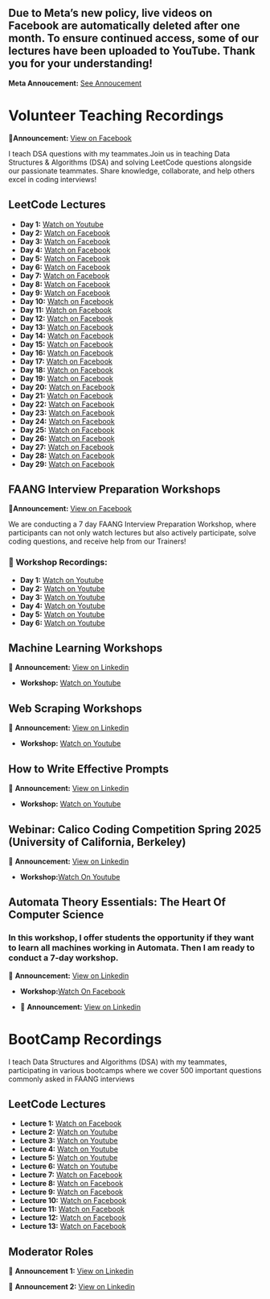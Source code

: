 ## Due to Meta’s new policy, live videos on Facebook are automatically deleted after one month. To ensure continued access, some of our lectures have been uploaded to YouTube. Thank you for your understanding! 
**Meta Annoucement:** [See Annoucement](https://about.fb.com/news/2025/02/updating-our-facebook-live-video-storage-policy/)

# Volunteer Teaching Recordings

📢**Announcement:** [View on Facebook](https://www.facebook.com/photo?fbid=1261003692697775&set=a.260463502751804) 

I teach DSA questions with my teammates.Join us in teaching Data Structures & Algorithms (DSA) and solving LeetCode questions alongside our passionate teammates. Share knowledge, collaborate, and help others excel in coding interviews!

## LeetCode Lectures  
- **Day 1:** [Watch on Youtube](https://www.youtube.com/watch?v=NYxT-BdZ0ro&t=894s)
- **Day 2:** [Watch on Facebook](https://www.facebook.com/share/v/1AD5qAqVrn/)
- **Day 3:** [Watch on Facebook](https://www.facebook.com/share/v/1ABV32pCZS/)
- **Day 4:** [Watch on Facebook](https://www.facebook.com/watch?v=2915010668677975)
- **Day 5:** [Watch on Facebook](https://www.facebook.com/share/v/1EE124ypsL/)
- **Day 6:** [Watch on Facebook](https://www.facebook.com/iCodeguru/videos/1925445681598809/)
- **Day 7:** [Watch on Facebook](https://www.facebook.com/share/v/1AFB31XnBC/)
- **Day 8:** [Watch on Facebook](https://www.facebook.com/share/v/1FwWvQxZKT/)
- **Day 9:** [Watch on Facebook](https://www.facebook.com/iCodeguru/videos/654580477469610/)
- **Day 10:** [Watch on Facebook](https://www.facebook.com/share/v/1FFcLjVqG1/)
- **Day 11:** [Watch on Facebook](https://www.facebook.com/share/v/1NfSStSTyV/)
- **Day 12:** [Watch on Facebook](https://www.facebook.com/share/v/1YY8fjYmuz/)
- **Day 13:** [Watch on Facebook](https://www.facebook.com/share/v/16mmxq81EV/)
- **Day 14:** [Watch on Facebook](https://www.facebook.com/share/v/1CQupTSxGs/)
- **Day 15:** [Watch on Facebook](https://www.facebook.com/share/v/1DZb6RcS3A/)
- **Day 16:** [Watch on Facebook](https://www.facebook.com/share/v/15m6zs2LPb/)
- **Day 17:** [Watch on Facebook](https://www.facebook.com/share/v/1GVXeDhUiY/)
- **Day 18:** [Watch on Facebook](https://www.facebook.com/share/v/1C4wNKzsTG/)
- **Day 19:** [Watch on Facebook](https://www.facebook.com/iCodeguru/videos/709694938071780/)
- **Day 20:** [Watch on Facebook](https://www.facebook.com/share/v/18w99egGhr/)
- **Day 21:** [Watch on Facebook](https://www.facebook.com/share/v/16aYz34Yyz/)
- **Day 22:** [Watch on Facebook](https://www.facebook.com/share/v/1BpwZHUsd3/)
- **Day 23:** [Watch on Facebook](https://www.facebook.com/share/v/1LpoHhKNsF/)
- **Day 24:** [Watch on Facebook](https://www.facebook.com/share/v/16cizEdeAP/)
- **Day 25:** [Watch on Facebook](https://www.facebook.com/share/v/1GSGTvxKg4/)
- **Day 26:** [Watch on Facebook](https://www.facebook.com/share/v/1EUk86B1cu/)
- **Day 27:** [Watch on Facebook](https://www.facebook.com/iCodeguru/videos/665684056224358/)
- **Day 28:** [Watch on Facebook](https://www.facebook.com/iCodeguru/videos/702460269391508/)
- **Day 29:** [Watch on Facebook](https://www.facebook.com/share/v/16ArRtScT5/)
## FAANG Interview Preparation Workshops  

📢**Announcement:** [View on Facebook](https://www.facebook.com/share/p/1AEKihwC8P/) 

We are conducting a 7 day FAANG Interview Preparation Workshop, where participants can not only watch lectures but also actively participate, solve coding questions, and receive help from our Trainers!

### 📅 Workshop Recordings: 
- **Day 1:** [Watch on Youtube](https://www.youtube.com/watch?v=rGssYmnvEH0&list=PL938EHhrSDfEbQJ11_R_iLjdYTndmY9JR)
- **Day 2:** [Watch on Youtube](https://www.youtube.com/watch?v=BD1PLcmH_Ag&list=PL938EHhrSDfEbQJ11_R_iLjdYTndmY9JR&index=2)
- **Day 3:** [Watch on Youtube](https://www.youtube.com/watch?v=-CL9Jw9sHiU&list=PL938EHhrSDfEbQJ11_R_iLjdYTndmY9JR&index=3)
- **Day 4:** [Watch on Youtube](https://www.youtube.com/watch?v=K5gGwDYehqE&list=PL938EHhrSDfEbQJ11_R_iLjdYTndmY9JR&index=4)
- **Day 5:** [Watch on Youtube](https://www.youtube.com/watch?v=D_9Dp6ZWtc8&list=PL938EHhrSDfEbQJ11_R_iLjdYTndmY9JR&index=5)
- **Day 6:** [Watch on Youtube](https://www.youtube.com/watch?v=3Ju5a2N8SxQ&list=PL938EHhrSDfEbQJ11_R_iLjdYTndmY9JR&index=6)





## Machine Learning Workshops

📢 **Announcement:** [View on Linkedin](https://www.linkedin.com/posts/icode-guru_icodeguru-techworkshops-matplotlib-activity-7303767490189217792-wPRv?utm_source=share&utm_medium=member_desktop&rcm=ACoAAEJUlyQBcHALIuWhW2d9Xb_4FsM7AiPxpRA)  
- **Workshop:** [Watch on Youtube](https://www.youtube.com/watch?v=uLpqlZdX1mo)


## Web Scraping Workshops

📢 **Announcement:** [View on Linkedin](https://www.linkedin.com/posts/muhammad-anas-744830270_icodeguru-workshops-webscraping-activity-7306315789366714369-F-Dr?utm_source=social_share_send&utm_medium=member_desktop_web&rcm=ACoAAEJUlyQBcHALIuWhW2d9Xb_4FsM7AiPxpRA)  

- **Workshop:** [Watch on Youtube](https://www.youtube.com/watch?v=P51m6LHqZls)


## How to Write Effective Prompts

📢 **Announcement:** [View on Linkedin](https://www.linkedin.com/posts/icode-guru_icodeguru-ai-python-activity-7313910359126392835-odz8?utm_source=share&utm_medium=member_desktop&rcm=ACoAAEJUlyQBcHALIuWhW2d9Xb_4FsM7AiPxpRA)  

- **Workshop:** [Watch on Youtube](https://www.youtube.com/watch?v=H9dO0ZiHZUk)

## Webinar: Calico Coding Competition Spring 2025 (University of California, Berkeley)

📢 **Announcement:** [View on Linkedin](https://www.linkedin.com/posts/muhammad-anas-744830270_webinar-calicospring25-codingcontest-activity-7315963468241625090-gxFQ?utm_source=share&utm_medium=member_desktop&rcm=ACoAAEJUlyQBcHALIuWhW2d9Xb_4FsM7AiPxpRA)  

- **Workshop:**[Watch On Youtube](https://www.youtube.com/watch?v=JdgvDJQ9HrM&list=PL938EHhrSDfFMbs3XeAbW5j_Ll86LfqUE)


## Automata Theory Essentials: The Heart Of Computer Science
### In this workshop, I offer students the opportunity if they want to learn all machines working in Automata. Then I am ready to conduct a 7-day workshop.

 
📢 **Announcement:** [View on Linkedin](https://www.linkedin.com/posts/icode-guru_icodeguru-computationalphysics-javascript-activity-7326591889002975234-BBGI?utm_source=share&utm_medium=member_desktop&rcm=ACoAAEJUlyQBcHALIuWhW2d9Xb_4FsM7AiPxpRA)

- **Workshop:**[Watch On Facebook](https://www.facebook.com/share/v/1CnuCq9vQA/)
  
- 📢 **Announcement:** [View on Linkedin](https://www.linkedin.com/posts/muhammad-anas-744830270_automata-theoryofcomputation-icodeguru-activity-7333884112870490112-qr4S?utm_source=share&utm_medium=member_desktop&rcm=ACoAAEJUlyQBcHALIuWhW2d9Xb_4FsM7AiPxpRA)


# BootCamp Recordings

I teach Data Structures and Algorithms (DSA) with my teammates, participating in various bootcamps where we cover 500 important questions commonly asked in FAANG interviews

## LeetCode Lectures  
- **Lecture 1:** [Watch on Facebook](https://www.facebook.com/watch/?v=1848412722678920)
- **Lecture 2:** [Watch on Youtube](https://www.youtube.com/watch?v=eZECnedF6qc&list=PL938EHhrSDfFB7Yem8ssQ6nx_4Yn39u1w&index=6)
- **Lecture 3:** [Watch on Youtube](https://www.youtube.com/watch?v=tB2uKqWieRY&list=PL938EHhrSDfFB7Yem8ssQ6nx_4Yn39u1w&index=7)
- **Lecture 4:** [Watch on Youtube](https://www.youtube.com/watch?v=AHG9ZkaxZQo&list=PL938EHhrSDfFB7Yem8ssQ6nx_4Yn39u1w&index=8)
- **Lecture 5:** [Watch on Youtube](https://www.youtube.com/watch?v=4BOU1Ssuf3o&list=PL938EHhrSDfFB7Yem8ssQ6nx_4Yn39u1w&index=9)
- **Lecture 6:** [Watch on Youtube](https://www.youtube.com/watch?v=yLPJmmG9u88&list=PL938EHhrSDfFB7Yem8ssQ6nx_4Yn39u1w&index=10)
- **Lecture 7:** [Watch on Facebook](https://www.facebook.com/watch/?v=1207502047827912)
- **Lecture 8:** [Watch on Facebook](https://www.facebook.com/iCodeguru/videos/711003761638816/)
- **Lecture 9:** [Watch on Facebook](https://www.facebook.com/share/v/15SUHm3W4A/)
- **Lecture 10:** [Watch on Facebook](https://www.facebook.com/share/v/1WHXHZ5CwL/)
- **Lecture 11:** [Watch on Facebook](https://www.facebook.com/share/v/1G11DQGiy6/)
- **Lecture 12:** [Watch on Facebook](https://www.facebook.com/share/v/18fYV29dYx/)
- **Lecture 13:** [Watch on Facebook](https://www.facebook.com/share/v/19BeoQv4rj/)

  
## Moderator Roles
📢 **Announcement 1:** [View on Linkedin](https://www.linkedin.com/posts/icode-guru_icodeguru-freecourses-techworkshops-activity-7324055518388330496-JKYB?utm_source=share&utm_medium=member_desktop&rcm=ACoAAEJUlyQBcHALIuWhW2d9Xb_4FsM7AiPxpRA)

📢 **Announcement 2:** [View on Linkedin](https://www.linkedin.com/posts/icode-guru_icodeguru-greprep-pythonforeveryone-activity-7329126466254725120-wjxL?utm_source=share&utm_medium=member_desktop&rcm=ACoAAEJUlyQBcHALIuWhW2d9Xb_4FsM7AiPxpRA)
